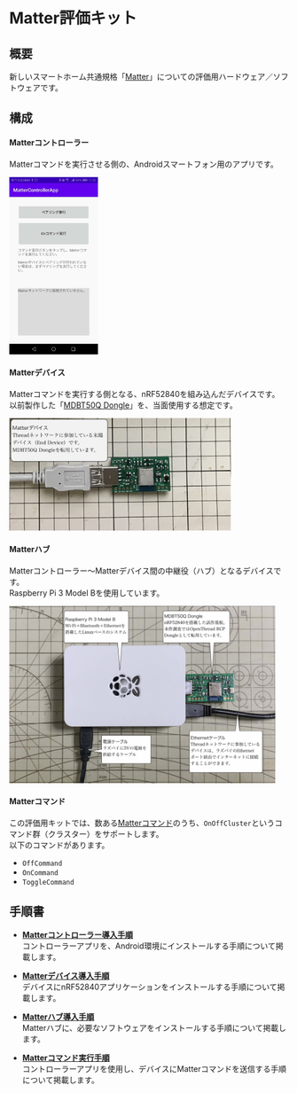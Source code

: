 # Matter評価キット

## 概要
新しいスマートホーム共通規格「[Matter](https://buildwithmatter.com)」についての評価用ハードウェア／ソフトウェアです。

## 構成

#### Matterコントローラー
Matterコマンドを実行させる側の、Androidスマートフォン用のアプリです。

<img src="assets01/0001.jpg" width="160">

#### Matterデバイス
Matterコマンドを実行する側となる、nRF52840を組み込んだデバイスです。<br>
以前製作した「[MDBT50Q Dongle](../FIDO2Device/MDBT50Q_Dongle/README.md)」を、当面使用する想定です。

<img src="assets01/0002.jpg" width="400">

#### Matterハブ
Matterコントローラー〜Matterデバイス間の中継役（ハブ）となるデバイスです。<br>
Raspberry Pi 3 Model Bを使用しています。

<img src="assets01/0003.jpg" width="480">

#### Matterコマンド
この評価用キットでは、数ある[Matterコマンド](https://github.com/project-chip/connectedhomeip/blob/master/src/controller/data_model/gen/CHIPClusters.h)のうち、`OnOffCluster`というコマンド群（クラスター）をサポートします。<br>
以下のコマンドがあります。
- `OffCommand`
- `OnCommand`
- `ToggleCommand`

## 手順書

- <b>[Matterコントローラー導入手順]()</b><br>
コントローラーアプリを、Android環境にインストールする手順について掲載します。

- <b>[Matterデバイス導入手順]()</b><br>
デバイスにnRF52840アプリケーションをインストールする手順について掲載します。

- <b>[Matterハブ導入手順]()</b><br>
Matterハブに、必要なソフトウェアをインストールする手順について掲載します。

- <b>[Matterコマンド実行手順]()</b><br>
コントローラーアプリを使用し、デバイスにMatterコマンドを送信する手順について掲載します。
